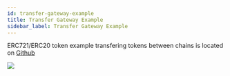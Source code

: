 ```yaml
---
id: transfer-gateway-example
title: Transfer Gateway Example
sidebar_label: Transfer Gateway Example
---
```


ERC721/ERC20 token example transfering tokens between chains is located on [Github](https://github.com/loomnetwork/transfer-gateway-example)

![](/developers/img/tf-card-game.gif)